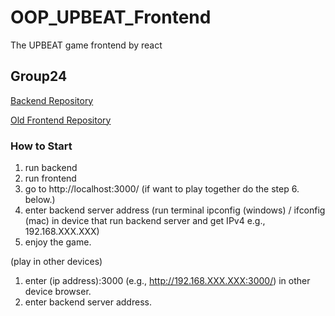 # OOP_UPBEAT_Frontend
The UPBEAT game frontend by react

## Group24

[Backend Repository](https://github.com/JameSs-66/OOP_UPBEAT_Backend)

[Old Frontend Repository](https://github.com/Unlxii/UPBEAT_Frontend)

### How to Start
1. run backend
2. run frontend
3. go to http://localhost:3000/ (if want to play together do the step 6. below.)
4. enter backend server address (run terminal ipconfig (windows) / ifconfig (mac) in device that run backend server and get IPv4 e.g., 192.168.XXX.XXX)
5. enjoy the game.
   
(play in other devices)
1. enter (ip address):3000 (e.g., http://192.168.XXX.XXX:3000/) in other device browser.
2. enter backend server address. 


